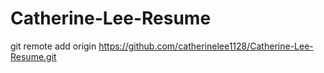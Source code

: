 # Catherine-Lee-Resume
git remote add origin https://github.com/catherinelee1128/Catherine-Lee-Resume.git
